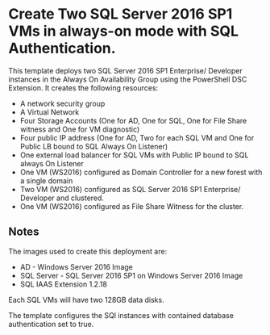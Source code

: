 # Create Two SQL Server 2016 SP1 VMs in always-on mode with SQL Authentication.

This template deploys two SQL Server 2016 SP1 Enterprise/ Developer instances in the Always On Availability Group using the PowerShell DSC Extension. It creates the following resources:

+	A network security group
+	A Virtual Network
+	Four Storage Accounts (One for AD, One for SQL, One for File Share witness and One for VM diagnostic)
+ Four public IP address (One for AD, Two for each SQL VM and One for Public LB bound to SQL Always On Listener)
+	One external load balancer for SQL VMs with Public IP bound to SQL always On Listener
+	One VM (WS2016) configured as Domain Controller for a new forest with a single domain
+	Two VM (WS2016) configured as SQL Server 2016 SP1 Enterprise/ Developer and clustered.
+	One VM (WS2016) configured as File Share Witness for the cluster.

## Notes

The images used to create this deployment are:

+	AD - Windows Server 2016 Image
+	SQL Server - SQL Server 2016 SP1 on Windows Server 2016 Image
+	SQL IAAS Extension 1.2.18

Each SQL VMs will have two 128GB data disks.

The template configures the SQl instances with contained database authentication set to true.


